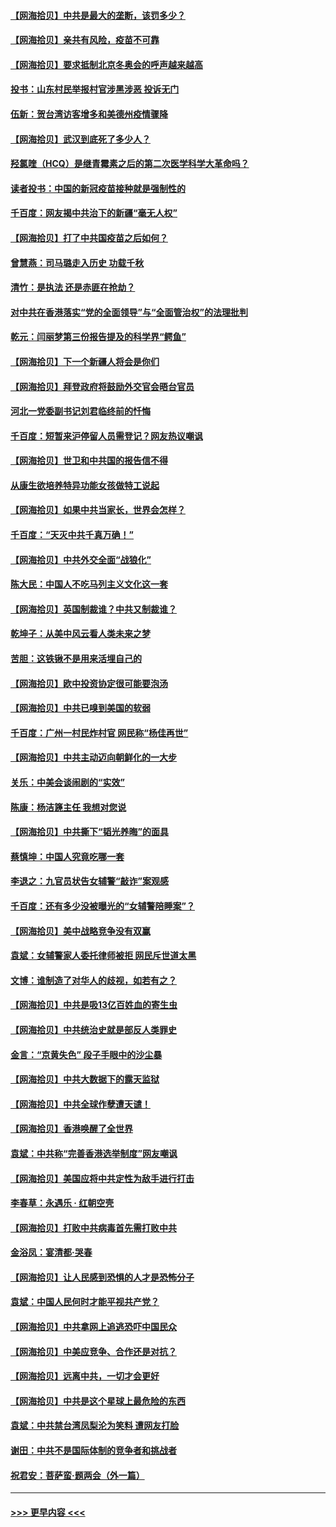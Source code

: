 #### [【网海拾贝】中共是最大的垄断，该罚多少？](../pages/nsc993/n12874006.md?t=04121851) 
#### [【网海拾贝】亲共有风险，疫苗不可靠](../pages/nsc993/n12872224.md?t=04121851) 
#### [【网海拾贝】要求抵制北京冬奥会的呼声越来越高](../pages/nsc993/n12868962.md?t=04121851) 
#### [投书：山东村民举报村官涉黑涉恶 投诉无门](../pages/nsc993/n12869726.md?t=04121851) 
#### [伍新：贺台湾访客增多和美德州疫情骤降](../pages/nsc993/n12865651.md?t=04121851) 
#### [【网海拾贝】武汉到底死了多少人？](../pages/nsc993/n12863707.md?t=04121851) 
#### [羟氯喹（HCQ）是继青霉素之后的第二次医学科学大革命吗？](../pages/nsc993/n12638564.md?t=04121851) 
#### [读者投书：中国的新冠疫苗接种就是强制性的](../pages/nsc993/n12859932.md?t=04121851) 
#### [千百度：网友揭中共治下的新疆“毫无人权”](../pages/nsc993/n12858385.md?t=04121851) 
#### [【网海拾贝】打了中共国疫苗之后如何？](../pages/nsc993/n12857866.md?t=04121851) 
#### [曾慧燕：司马璐走入历史 功载千秋](../pages/nsc993/n12856996.md?t=04121851) 
#### [清竹：是执法 还是赤匪在抢劫？](../pages/nsc993/n12856952.md?t=04121851) 
#### [对中共在香港落实“党的全面领导”与“全面管治权”的法理批判](../pages/nsc993/n12856929.md?t=04121851) 
#### [乾元：闫丽梦第三份报告提及的科学界“鳄鱼”](../pages/nsc993/n12855985.md?t=04121851) 
#### [【网海拾贝】下一个新疆人将会是你们](../pages/nsc993/n12855864.md?t=04121851) 
#### [【网海拾贝】拜登政府将鼓励外交官会晤台官员](../pages/nsc993/n12853615.md?t=04121851) 
#### [河北一党委副书记刘君临终前的忏悔](../pages/nsc993/n12849420.md?t=04121851) 
#### [千百度：短暂来沪停留人员需登记？网友热议嘲讽](../pages/nsc993/n12853497.md?t=04121851) 
#### [【网海拾贝】世卫和中共国的报告信不得](../pages/nsc993/n12850902.md?t=04121851) 
#### [从康生欲培养特异功能女孩做特工说起](../pages/nsc993/n12849289.md?t=04121851) 
#### [【网海拾贝】如果中共当家长，世界会怎样？](../pages/nsc993/n12848436.md?t=04121851) 
#### [千百度：“天灭中共千真万确！”](../pages/nsc993/n12845659.md?t=04121851) 
#### [【网海拾贝】中共外交全面“战狼化”](../pages/nsc993/n12845607.md?t=04121851) 
#### [陈大民：中国人不吃马列主义文化这一套](../pages/nsc993/n12842496.md?t=04121851) 
#### [【网海拾贝】英国制裁谁？中共又制裁谁？](../pages/nsc993/n12840909.md?t=04121851) 
#### [乾坤子：从美中风云看人类未来之梦](../pages/nsc993/n12840590.md?t=04121851) 
#### [苦胆：这铁锹不是用来活埋自己的](../pages/nsc993/n12839512.md?t=04121851) 
#### [【网海拾贝】欧中投资协定很可能要泡汤](../pages/nsc993/n12835122.md?t=04121851) 
#### [【网海拾贝】中共已嗅到美国的软弱](../pages/nsc993/n12832411.md?t=04121851) 
#### [千百度：广州一村民炸村官 网民称“杨佳再世”](../pages/nsc993/n12832380.md?t=04121851) 
#### [【网海拾贝】中共主动迈向朝鲜化的一大步](../pages/nsc993/n12829887.md?t=04121851) 
#### [关乐：中美会谈闹剧的“实效”](../pages/nsc993/n12826698.md?t=04121851) 
#### [陈康：杨洁篪主任  我想对您说](../pages/nsc993/n12826609.md?t=04121851) 
#### [【网海拾贝】中共撕下“韬光养晦”的面具](../pages/nsc993/n12826459.md?t=04121851) 
#### [蔡慎坤：中国人究竟吃哪一套](../pages/nsc993/n12826010.md?t=04121851) 
#### [李退之：九官员状告女辅警“敲诈”案观感](../pages/nsc993/n12823984.md?t=04121851) 
#### [千百度：还有多少没被曝光的“女辅警陪睡案”？](../pages/nsc993/n12822136.md?t=04121851) 
#### [【网海拾贝】美中战略竞争没有双赢](../pages/nsc993/n12822105.md?t=04121851) 
#### [袁斌：女辅警家人委托律师被拒 网民斥世道太黑](../pages/nsc993/n12822004.md?t=04121851) 
#### [文博：谁制造了对华人的歧视，如若有之？](../pages/nsc993/n12821635.md?t=04121851) 
#### [【网海拾贝】中共是吸13亿百姓血的寄生虫](../pages/nsc993/n12819191.md?t=04121851) 
#### [【网海拾贝】中共统治史就是部反人类罪史](../pages/nsc993/n12816738.md?t=04121851) 
#### [金言：“京黄失色” 段子手眼中的沙尘暴](../pages/nsc993/n12815700.md?t=04121851) 
#### [【网海拾贝】中共大数据下的露天监狱](../pages/nsc993/n12811075.md?t=04121851) 
#### [【网海拾贝】中共全球作孽遭天谴！](../pages/nsc993/n12810258.md?t=04121851) 
#### [【网海拾贝】香港唤醒了全世界](../pages/nsc993/n12809100.md?t=04121851) 
#### [袁斌：中共称“完善香港选举制度”网友嘲讽](../pages/nsc993/n12808994.md?t=04121851) 
#### [【网海拾贝】美国应将中共定性为敌手进行打击](../pages/nsc993/n12806870.md?t=04121851) 
#### [李春草：永遇乐 · 红朝空壳](../pages/nsc993/n12805365.md?t=04121851) 
#### [【网海拾贝】打败中共病毒首先需打败中共](../pages/nsc993/n12803930.md?t=04121851) 
#### [金浴凤：宴清都‧哭春](../pages/nsc993/n12801601.md?t=04121851) 
#### [【网海拾贝】让人民感到恐惧的人才是恐怖分子](../pages/nsc993/n12799347.md?t=04121851) 
#### [袁斌：中国人民何时才能平视共产党？](../pages/nsc993/n12799306.md?t=04121851) 
#### [【网海拾贝】中共拿网上追逃恐吓中国民众](../pages/nsc993/n12796905.md?t=04121851) 
#### [【网海拾贝】中美应竞争、合作还是对抗？](../pages/nsc993/n12794675.md?t=04121851) 
#### [【网海拾贝】远离中共，一切才会更好](../pages/nsc993/n12793572.md?t=04121851) 
#### [【网海拾贝】中共是这个星球上最危险的东西](../pages/nsc993/n12791400.md?t=04121851) 
#### [袁斌：中共禁台湾凤梨沦为笑料 遭网友打脸](../pages/nsc993/n12791335.md?t=04121851) 
#### [谢田：中共不是国际体制的竞争者和挑战者](../pages/nsc993/n12791212.md?t=04121851) 
#### [祝君安：菩萨蛮·题两会（外一篇）](../pages/nsc993/n12786801.md?t=04121851) 

----
#### [ >>> 更早内容 <<< ](../indexes/nsc993-earlier.md)
